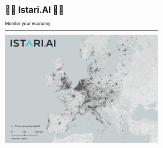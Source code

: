 # 🧙‍♀️ Istari.AI 🧙‍♂️

Monitor your economy

------

![WebAI Sample](webai_eu_sample.jpeg "Title")


<!--

**Here are some ideas to get you started:**

🌈 TBA: Contribution guidelines - how can the community get involved?
-->
